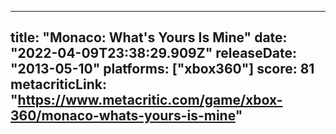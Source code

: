 
---
title: "Monaco: What's Yours Is Mine"
date: "2022-04-09T23:38:29.909Z"
releaseDate: "2013-05-10"
platforms: ["xbox360"]
score: 81
metacriticLink: "https://www.metacritic.com/game/xbox-360/monaco-whats-yours-is-mine"
---
